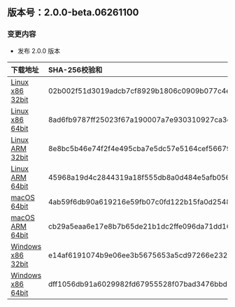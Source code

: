 ## 版本号：2.0.0-beta.06261100
### 变更内容
 - 发布 2.0.0 版本

|下载地址 | SHA-256校验和
|:-------|:-------
|[Linux x86 32bit](https://gosspublic.alicdn.com/ossutil/v2-beta/2.0.0-beta.06261100/ossutil-2.0.0-beta.06261100-linux-386.zip)|02b002f51d3019adcb7cf8929b1806c0909b077c4e494af8215737dd6663aeaf
|[Linux x86 64bit](https://gosspublic.alicdn.com/ossutil/v2-beta/2.0.0-beta.06261100/ossutil-2.0.0-beta.06261100-linux-amd64.zip)|8ad6fb9787ff25023f67a190007a7e930310927ca3cf4f0a5ee4009491e74b9d
|[Linux ARM 32bit](https://gosspublic.alicdn.com/ossutil/v2-beta/2.0.0-beta.06261100/ossutil-2.0.0-beta.06261100-linux-arm.zip)|8e8bc5b46e74f2f4e495cba7e5dc57e5164cef566795c195e12df9a1e8905012
|[Linux ARM 64bit](https://gosspublic.alicdn.com/ossutil/v2-beta/2.0.0-beta.06261100/ossutil-2.0.0-beta.06261100-linux-arm64.zip)|45968a19d4c2844319a18f555db8a0d484e5afb056a4c470bdd868967cb0c074
|[macOS 64bit](https://gosspublic.alicdn.com/ossutil/v2-beta/2.0.0-beta.06261100/ossutil-2.0.0-beta.06261100-mac-amd64.zip)|4ab59f6db90a619216e59fb07c0fd122b15fa0d2548ab1d39c729e1cee0206b6
|[macOS ARM 64bit](https://gosspublic.alicdn.com/ossutil/v2-beta/2.0.0-beta.06261100/ossutil-2.0.0-beta.06261100-mac-arm64.zip)|cb29a5eaa6e17e8b7b65de21b1dc2ffe096da71dd160359677acdfa8cc1c3136
|[Windows x86 32bit](https://gosspublic.alicdn.com/ossutil/v2-beta/2.0.0-beta.06261100/ossutil-2.0.0-beta.06261100-windows-386.zip)|e14af6191074b9e06ee3b5675653a5cd97266e23200635dcb5f0b7bf5ce75b0d
|[Windows x86 64bit](https://gosspublic.alicdn.com/ossutil/v2-beta/2.0.0-beta.06261100/ossutil-2.0.0-beta.06261100-windows-amd64.zip)|dff1056db91a6029982fd67955528f07bad3476bbd6c0f6941783f45a4a210e4
